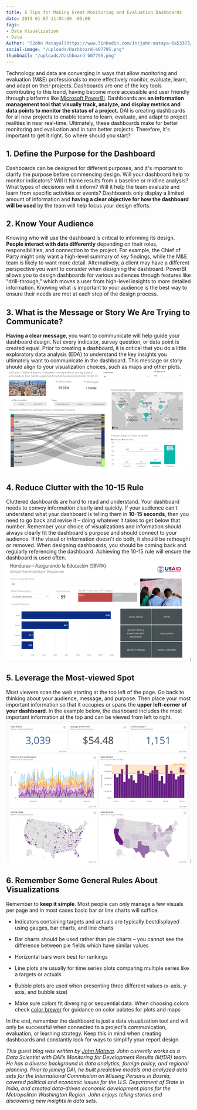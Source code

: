 ```yaml
---
title: 6 Tips for Making Great Monitoring and Evaluation Dashboards
date: 2019-01-07 11:04:00 -05:00
tags:
- Data Visualization
- Data
Author: "[John Mataya](https://www.linkedin.com/in/john-mataya-6a53373/)"
social-image: "/uploads/Dashboard-b07795.png"
thumbnail: "/uploads/Dashboard-b07795.png"
---
```


Technology and data are converging in ways that allow monitoring and evaluation (M&E) professionals to more effectively monitor, evaluate, learn, and adapt on their projects. Dashboards are one of the key tools contributing to this trend, having become more accessible and user friendly through platforms like [Microsoft PowerBI](https://powerbi.microsoft.com/en-us/get-started/?&OCID=AID719832_SEM_bHb24t0B&lnkd=Google_PowerBI_Brand&gclid=Cj0KCQjw08XeBRC0ARIsAP_gaQBWS9woBxKkiDNWqYJ1QffUY7fpDoUDQTRkOS4N15amKTJGVg8EmGMaAkDrEALw_wcB). Dashboards are **an information management tool that visually track, analyze, and display metrics and data points to monitor the status of a project.**  DAI is creating dashboards for all new projects to enable teams to learn, evaluate, and adapt to project realities in near real-time.  Ultimately, these dashboards make for better monitoring and evaluation and in turn better projects.  Therefore, it's important to get it right.  So where should you start?

<!--more-->

## 1. Define the Purpose for the Dashboard

Dashboards can be designed for different purposes, and it's important to clarify the purpose before commencing design.  Will your dashboard help to monitor indicators? Will it frame results from a baseline or midline analysis?  What types of decisions will it inform? Will it help the team evaluate and learn from specific activities or events?  Dashboards only display a limited amount of information and **having a clear objective for how the dashboard will be used** by the team will help focus your design efforts.

## 2. Know Your Audience

Knowing who will use the dashboard is critical to informing its design.  **People interact with data differently** depending on their roles, responsibilities, and connection to the project.  For example, the Chief of Party might only want a high-level summary of key findings, while the M&E team is likely to want more detail.  Alternatively, a client may have a different perspective you want to consider when designing the dashboard.  PowerBI allows you to design dashboards for various audiences through features like "drill-through," which moves a user from high-level insights to more detailed information.  Knowing what is important to your audience is the best way to ensure their needs are met at each step of the design process.

## 3. What is the Message or Story We Are Trying to Communicate?

**Having a clear message**, you want to communicate will help guide your dashboard design.  Not every indicator, survey question, or data point is created equal.  Prior to creating a dashboard, it is critical that you do a little exploratory data analysis (EDA) to understand the key insights you ultimately want to communicate in the dashboard.  This message or story should align to your visualization choices, such as maps and other plots.![Dashboard-b07795.png](/uploads/Dashboard-b07795.png)

## 4. Reduce Clutter with the 10-15 Rule

Cluttered dashboards are hard to read and understand. Your dashboard needs to convey information clearly and quickly. If your audience can't understand what your dashboard is telling them in **10-15 seconds**, then you need to go back and revise it – doing whatever it takes to get below that number. Remember your choice of visualizations and information should always clearly fit the dashboard's purpose and should connect to your audience. If the visual or information doesn't do both, it should be rethought or removed. When designing dashboards, you should be coming back and regularly referencing the dashboard. Achieving the 10-15 rule will ensure the dashboard is used often.![Dash1-1da2c7.png](/uploads/Dash1-1da2c7.png)

## 5. Leverage the Most-viewed Spot

Most viewers scan the web starting at the top left of the page. Go back to thinking about your audience, message, and purpose. Then place your most important information so that it occupies or spans the **upper left-corner of your dashboard**. In the example below, the dashboard includes the most important information at the top and can be viewed from left to right.![dash2.PNG](/uploads/dash2.PNG)

## 6. Remember Some General Rules About Visualizations

Remember to **keep it simple**. Most people can only manage a few visuals per page and in most cases basic bar or line charts will suffice.

* Indicators containing targets and actuals are typically best ​displayed using gauges, bar charts, and line charts

* Bar charts should be used rather than pie charts – you cannot see the difference between pie fields which have similar values

* Horizontal bars work best for rankings

* Line plots are usually for time series plots comparing multiple series like a targets or actuals

* Bubble plots are used when presenting three different values (x-axis, y-axis, and bubble size)

* Make sure colors fit diverging or sequential data. When choosing colors check [color brewer](http://colorbrewer2.org/) for guidance on color palates for plots and maps

In the end, remember the dashboard is just a data visualization tool and will only be successful when connected to a project's communication, evaluation, or learning strategy. Keep this in mind when creating dashboards and constantly look for ways to simplify your report design. ​

*This guest blog was written by [John Mataya](https://www.linkedin.com/in/john-mataya-6a53373/). John currently works as a Data Scientist with DAI’s Monitoring for Development Results (MfDR) team. He has a diverse background in data analytics, foreign policy, and regional planning. Prior to joining DAI, he built predictive models and analyzed data sets for the International Commission on Missing Persons in Bosnia, covered political and economic issues for the U.S. Department of State in India, and created data-driven economic development plans for the Metropolitan Washington Region. John enjoys telling stories and discovering new insights in data sets.*